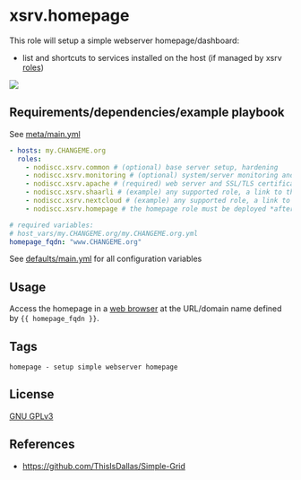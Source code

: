 # xsrv.homepage

This role will setup a simple webserver homepage/dashboard:
- list and shortcuts to services installed on the host (if managed by xsrv [roles](https://xsrv.readthedocs.io/en/latest/#roles))

[![](https://i.imgur.com/xAWRADt.png)](https://i.imgur.com/xAWRADt.png)


## Requirements/dependencies/example playbook

See [meta/main.yml](meta/main.yml)

```yaml
- hosts: my.CHANGEME.org
  roles:
    - nodiscc.xsrv.common # (optional) base server setup, hardening
    - nodiscc.xsrv.monitoring # (optional) system/server monitoring and health checks
    - nodiscc.xsrv.apache # (required) web server and SSL/TLS certificates
    - nodiscc.xsrv.shaarli # (example) any supported role, a link to this application on the homepage will be added
    - nodiscc.xsrv.nextcloud # (example) any supported role, a link to this application on the homepage will be added
    - nodiscc.xsrv.homepage # the homepage role must be deployed *after* application roles

# required variables:
# host_vars/my.CHANGEME.org/my.CHANGEME.org.yml
homepage_fqdn: "www.CHANGEME.org"
```

See [defaults/main.yml](defaults/main.yml) for all configuration variables


## Usage

Access the homepage in a [web browser](https://www.mozilla.org/firefox/) at the URL/domain name defined by `{{ homepage_fqdn }}`.


## Tags

<!--BEGIN TAGS LIST-->
```
homepage - setup simple webserver homepage
```
<!--END TAGS LIST-->


## License

[GNU GPLv3](../../LICENSE)


## References

- https://github.com/ThisIsDallas/Simple-Grid
